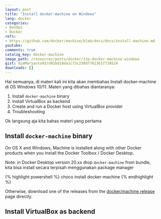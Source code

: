 ```yaml
---
layout: post
title: "Install docker-machine on Windows"
lang: docker
categories:
- DevOps
- Docker
refs: 
- https://github.com/docker/machine/blob/docs/docs/install-machine.md
youtube: 
comments: true
catalog_key: docker-machine
image_path: /resources/posts/docker/13a-docker-machine-windows
gist: dimMaryanto93/d92bd18da1c73c230d7762361f738524
downloads: []
---
```


Hai semuanya, di materi kali ini kita akan membahas Install docker-machine di OS Windows 10/11. Materi yang dibahas diantaranya:

1. Install `docker-machine` binary
2. Install VirtualBox as backend
3. Create and run a Docker host using VirtualBox provider
4. Troubleshooting

Ok langsung aja kita bahas materi yang pertama

## Install `docker-machine` binary

On OS X and Windows, Machine is installed along with other Docker products when you install the Docker Toolbox / Docker Desktop.

Note: in Docker Desktop version 20.xx drop `docker-machine` from bundle, kita bisa install secara terpisah menggunakan package manager

{% highlight powershell %}
choco install docker-machine
{% endhighlight %}

Otherwise, download one of the releases from the [docker/machine release](https://github.com/docker/machine/releases/) page directly.

## Install VirtualBox as backend

